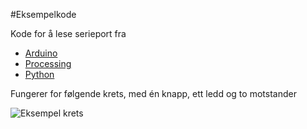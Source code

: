 #Eksempelkode

Kode for å lese serieport fra

- [Arduino](https://github.com/torgeir/prototyping-interaktiv-media-ntnu/tree/a487a2c12a0c12924ee1454915fd18e85ddcce6a/example/serial-ping/arduino)
- [Processing](https://github.com/torgeir/prototyping-interaktiv-media-ntnu/tree/a487a2c12a0c12924ee1454915fd18e85ddcce6a/example/serial-ping/processing)
- [Python](https://github.com/torgeir/prototyping-interaktiv-media-ntnu/tree/a487a2c12a0c12924ee1454915fd18e85ddcce6a/example/serial-ping/python)

Fungerer for følgende krets, med én knapp, ett ledd og to motstander

![Eksempel krets](https://rawgit.com/torgeir/prototyping-interaktiv-media-ntnu/master/example/krets.jpg)
